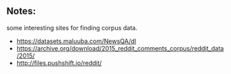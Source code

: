 Notes:
--------
some interesting sites for finding corpus data.


* https://datasets.maluuba.com/NewsQA/dl
* https://archive.org/download/2015_reddit_comments_corpus/reddit_data/2015/
* http://files.pushshift.io/reddit/

